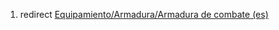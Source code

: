 1.  redirect [Equipamiento/Armadura/Armadura de combate
    (es)](Equipamiento/Armadura/Armadura_de_combate_(es) "wikilink")